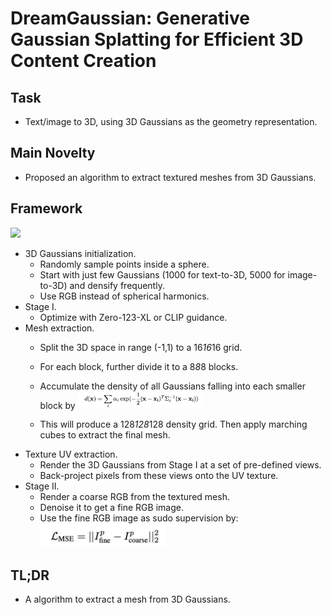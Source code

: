 # DreamGaussian: Generative Gaussian Splatting for Efficient 3D Content Creation

## Task
- Text/image to 3D, using 3D Gaussians as the geometry representation.

## Main Novelty
- Proposed an algorithm to extract textured meshes from 3D Gaussians.

## Framework
<img src='./densification.png' width='800'>

- 3D Gaussians initialization.
  - Randomly sample points inside a sphere.
  - Start with just few Gaussians (1000 for text-to-3D, 5000 for image-to-3D) and densify frequently.
  - Use RGB instead of spherical harmonics.
- Stage I.
  - Optimize with Zero-123-XL or CLIP guidance.
- Mesh extraction.
  - Split the 3D space in range (-1,1) to a 16*16*16 grid.
  - For each block, further divide it to a 8*8*8 blocks.
  - Accumulate the density of all Gaussians falling into each smaller block by
    <img src='./eq_density.png' width='200'>

  - This will produce a 128*128*128 density grid. Then apply marching cubes to extract the final mesh.
- Texture UV extraction.
  - Render the 3D Gaussians from Stage I at a set of pre-defined views.
  - Back-project pixels from these views onto the UV texture.
- Stage II.
  - Render a coarse RGB from the textured mesh.
  - Denoise it to get a fine RGB image.
  - Use the fine RGB image as sudo supervision by:
    <img src='./eq_mse.png' width='200'>

## TL;DR
- A algorithm to extract a mesh from 3D Gaussians.
  
